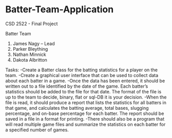# Batter-Team-Application
CSD 2522 - Final Project

Batter Team
1. James Nagy – Lead
2. Parker Bleything
3. Nathan Minnick
4. Dakota Albritton

Tasks:
-Create a Batter class for the batting statistics for a player on the team.
-Create a graphical user interface that can be used to collect data about each batter in a game.
-Once the data has been entered, it should be written out to a file identified by the date of the game.  Each batter’s statistics should be added to the file for that date. The format of the file is up to the team to decide, binary, flat or sql-DB it is your decision.
-When the file is read, it should produce a report that lists the statistics for all batters in that game, and calculates the batting average, total bases, slugging percentage, and on-base percentage for each batter. The report should be saved in a file in a format for printing.
-There should also be a program that will read multiple game files and summarize the statistics on each batter for a specified number of games.



